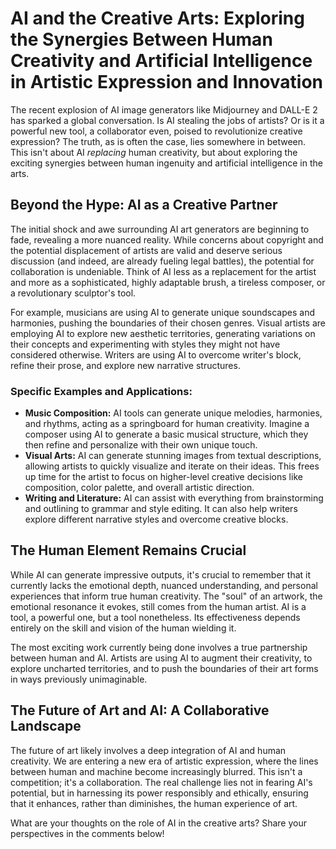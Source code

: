 # AI and the Creative Arts: Exploring the Synergies Between Human Creativity and Artificial Intelligence in Artistic Expression and Innovation

The recent explosion of AI image generators like Midjourney and DALL-E 2 has sparked a global conversation.  Is AI stealing the jobs of artists? Or is it a powerful new tool, a collaborator even, poised to revolutionize creative expression?  The truth, as is often the case, lies somewhere in between.  This isn't about AI *replacing* human creativity, but about exploring the exciting synergies between human ingenuity and artificial intelligence in the arts.


## Beyond the Hype: AI as a Creative Partner

The initial shock and awe surrounding AI art generators are beginning to fade, revealing a more nuanced reality.  While concerns about copyright and the potential displacement of artists are valid and deserve serious discussion (and indeed, are already fueling legal battles), the potential for collaboration is undeniable.  Think of AI less as a replacement for the artist and more as a sophisticated, highly adaptable brush, a tireless composer, or a revolutionary sculptor's tool.

For example, musicians are using AI to generate unique soundscapes and harmonies, pushing the boundaries of their chosen genres.  Visual artists are employing AI to explore new aesthetic territories, generating variations on their concepts and experimenting with styles they might not have considered otherwise.  Writers are using AI to overcome writer's block, refine their prose, and explore new narrative structures.


### Specific Examples and Applications:

* **Music Composition:** AI tools can generate unique melodies, harmonies, and rhythms, acting as a springboard for human creativity.  Imagine a composer using AI to generate a basic musical structure, which they then refine and personalize with their own unique touch.
* **Visual Arts:**  AI can generate stunning images from textual descriptions, allowing artists to quickly visualize and iterate on their ideas. This frees up time for the artist to focus on higher-level creative decisions like composition, color palette, and overall artistic direction.
* **Writing and Literature:** AI can assist with everything from brainstorming and outlining to grammar and style editing.  It can also help writers explore different narrative styles and overcome creative blocks.


## The Human Element Remains Crucial

While AI can generate impressive outputs, it's crucial to remember that it currently lacks the emotional depth, nuanced understanding, and personal experiences that inform true human creativity.  The "soul" of an artwork, the emotional resonance it evokes, still comes from the human artist.  AI is a tool, a powerful one, but a tool nonetheless.  Its effectiveness depends entirely on the skill and vision of the human wielding it.

The most exciting work currently being done involves a true partnership between human and AI. Artists are using AI to augment their creativity, to explore uncharted territories, and to push the boundaries of their art forms in ways previously unimaginable.


## The Future of Art and AI: A Collaborative Landscape

The future of art likely involves a deep integration of AI and human creativity.  We are entering a new era of artistic expression, where the lines between human and machine become increasingly blurred. This isn't a competition; it's a collaboration.  The real challenge lies not in fearing AI's potential, but in harnessing its power responsibly and ethically, ensuring that it enhances, rather than diminishes, the human experience of art.


What are your thoughts on the role of AI in the creative arts?  Share your perspectives in the comments below!
